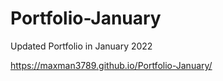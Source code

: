# Portfolio-January
Updated Portfolio in January 2022

https://maxman3789.github.io/Portfolio-January/
